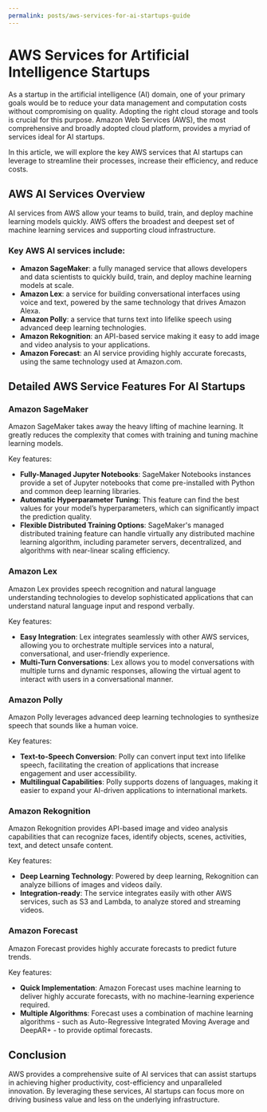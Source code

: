 ```yaml
---
permalink: posts/aws-services-for-ai-startups-guide
---
```


# AWS Services for Artificial Intelligence Startups

As a startup in the artificial intelligence (AI) domain, one of your primary goals would be to reduce your data management and computation costs without compromising on quality. Adopting the right cloud storage and tools is crucial for this purpose. Amazon Web Services (AWS), the most comprehensive and broadly adopted cloud platform, provides a myriad of services ideal for AI startups.

In this article, we will explore the key AWS services that AI startups can leverage to streamline their processes, increase their efficiency, and reduce costs.

## AWS AI Services Overview

AI services from AWS allow your teams to build, train, and deploy machine learning models quickly. AWS offers the broadest and deepest set of machine learning services and supporting cloud infrastructure.

### Key AWS AI services include:

- **Amazon SageMaker**: a fully managed service that allows developers and data scientists to quickly build, train, and deploy machine learning models at scale.
- **Amazon Lex**: a service for building conversational interfaces using voice and text, powered by the same technology that drives Amazon Alexa.
- **Amazon Polly**: a service that turns text into lifelike speech using advanced deep learning technologies.
- **Amazon Rekognition**: an API-based service making it easy to add image and video analysis to your applications.
- **Amazon Forecast**: an AI service providing highly accurate forecasts, using the same technology used at Amazon.com.

## Detailed AWS Service Features For AI Startups

### Amazon SageMaker

Amazon SageMaker takes away the heavy lifting of machine learning. It greatly reduces the complexity that comes with training and tuning machine learning models.

Key features:

- **Fully-Managed Jupyter Notebooks**: SageMaker Notebooks instances provide a set of Jupyter notebooks that come pre-installed with Python and common deep learning libraries.
- **Automatic Hyperparameter Tuning**: This feature can find the best values for your model’s hyperparameters, which can significantly impact the prediction quality.
- **Flexible Distributed Training Options**: SageMaker's managed distributed training feature can handle virtually any distributed machine learning algorithm, including parameter servers, decentralized, and algorithms with near-linear scaling efficiency.

### Amazon Lex

Amazon Lex provides speech recognition and natural language understanding technologies to develop sophisticated applications that can understand natural language input and respond verbally.

Key features:

- **Easy Integration**: Lex integrates seamlessly with other AWS services, allowing you to orchestrate multiple services into a natural, conversational, and user-friendly experience.
- **Multi-Turn Conversations**: Lex allows you to model conversations with multiple turns and dynamic responses, allowing the virtual agent to interact with users in a conversational manner.

### Amazon Polly

Amazon Polly leverages advanced deep learning technologies to synthesize speech that sounds like a human voice.

Key features:

- **Text-to-Speech Conversion**: Polly can convert input text into lifelike speech, facilitating the creation of applications that increase engagement and user accessibility.
- **Multilingual Capabilities**: Polly supports dozens of languages, making it easier to expand your AI-driven applications to international markets.

### Amazon Rekognition

Amazon Rekognition provides API-based image and video analysis capabilities that can recognize faces, identify objects, scenes, activities, text, and detect unsafe content.

Key features:

- **Deep Learning Technology**: Powered by deep learning, Rekognition can analyze billions of images and videos daily.
- **Integration-ready**: The service integrates easily with other AWS services, such as S3 and Lambda, to analyze stored and streaming videos.

### Amazon Forecast

Amazon Forecast provides highly accurate forecasts to predict future trends.

Key features:

- **Quick Implementation**: Amazon Forecast uses machine learning to deliver highly accurate forecasts, with no machine-learning experience required.
- **Multiple Algorithms**: Forecast uses a combination of machine learning algorithms - such as Auto-Regressive Integrated Moving Average and DeepAR+ - to provide optimal forecasts.

## Conclusion

AWS provides a comprehensive suite of AI services that can assist startups in achieving higher productivity, cost-efficiency and unparalleled innovation. By leveraging these services, AI startups can focus more on driving business value and less on the underlying infrastructure.
